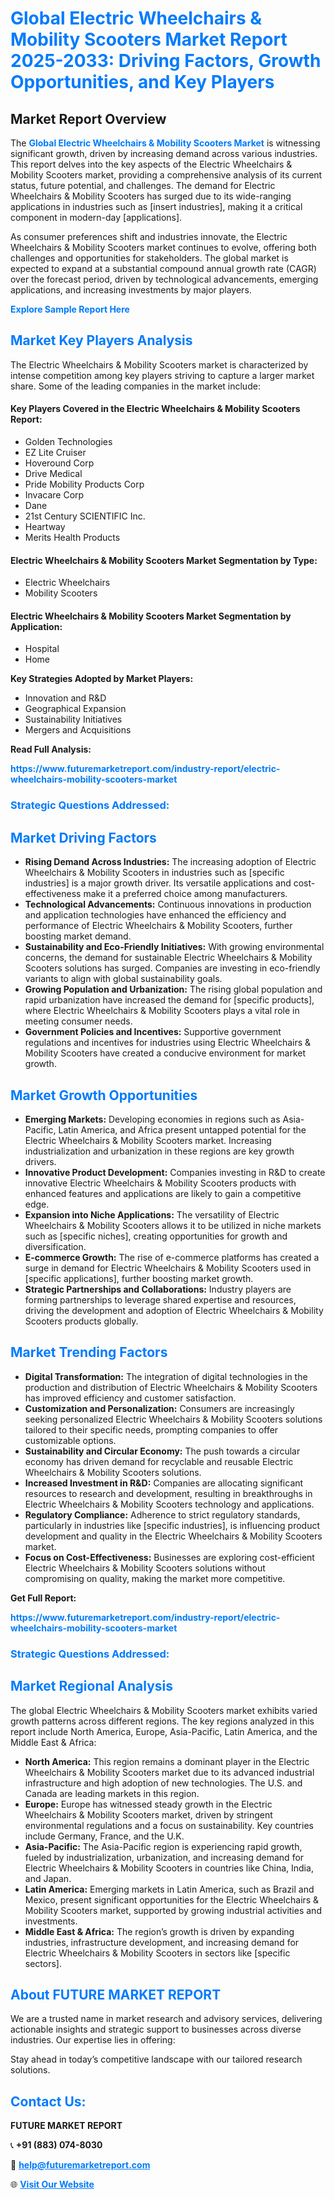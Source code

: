 <h1 style="color: #007BFF;">Global Electric Wheelchairs & Mobility Scooters Market Report 2025-2033: Driving Factors, Growth Opportunities, and Key Players</h1>

<section id="overview">
<h2>Market Report Overview</h2>
<p>The <a href="https://www.futuremarketreport.com/industry-report/electric-wheelchairs-mobility-scooters-market" style="color: #007BFF; text-decoration: none;"><strong>Global Electric Wheelchairs & Mobility Scooters Market</strong></a> is witnessing significant growth, driven by increasing demand across various industries. This report delves into the key aspects of the Electric Wheelchairs & Mobility Scooters market, providing a comprehensive analysis of its current status, future potential, and challenges. The demand for Electric Wheelchairs & Mobility Scooters has surged due to its wide-ranging applications in industries such as [insert industries], making it a critical component in modern-day [applications].</p>
<p>As consumer preferences shift and industries innovate, the Electric Wheelchairs & Mobility Scooters market continues to evolve, offering both challenges and opportunities for stakeholders. The global market is expected to expand at a substantial compound annual growth rate (CAGR) over the forecast period, driven by technological advancements, emerging applications, and increasing investments by major players.</p>
</section>

<section id="overview">
<p><a href="https://www.futuremarketreport.com/request-sample/reportId=79523" style="color: #007BFF; text-decoration: none;"><strong>Explore Sample Report Here</strong></a></p>
</section>

<section id="key-players">
<h2 style="color: #007BFF;">Market Key Players Analysis</h2>
<p>The Electric Wheelchairs & Mobility Scooters market is characterized by intense competition among key players striving to capture a larger market share. Some of the leading companies in the market include:</p>
<h4>Key Players Covered in the Electric Wheelchairs & Mobility Scooters Report:</h4>
<ul><li>Golden Technologies</li><li>EZ Lite Cruiser</li><li>Hoveround Corp</li><li>Drive Medical</li><li>Pride Mobility Products Corp</li><li>Invacare Corp</li><li>Dane</li><li>21st Century SCIENTIFIC Inc.</li><li>Heartway</li><li>Merits Health Products</li></ul>
<h4>Electric Wheelchairs & Mobility Scooters Market Segmentation by Type:</h4>
<ul><li>Electric Wheelchairs</li><li>Mobility Scooters</li></ul>

<h4>Electric Wheelchairs & Mobility Scooters Market Segmentation by Application:</h4>
<ul><li>Hospital</li><li>Home</li></ul>
<p><strong>Key Strategies Adopted by Market Players:</strong></p>
<ul>
<li>Innovation and R&D</li>
<li>Geographical Expansion</li>
<li>Sustainability Initiatives</li>
<li>Mergers and Acquisitions</li>
</ul>
</section>

<section>
<p><strong>Read Full Analysis: </strong></p><a href="https://www.futuremarketreport.com/industry-report/electric-wheelchairs-mobility-scooters-market" style="color: #007BFF; text-decoration: none;"><strong>https://www.futuremarketreport.com/industry-report/electric-wheelchairs-mobility-scooters-market</strong></a>
<h3 style="color: #007BFF;">Strategic Questions Addressed:</h3>
</section>

<section id="driving-factors">
<h2 style="color: #007BFF;">Market Driving Factors</h2>
<ul>
<li><strong>Rising Demand Across Industries:</strong> The increasing adoption of Electric Wheelchairs & Mobility Scooters in industries such as [specific industries] is a major growth driver. Its versatile applications and cost-effectiveness make it a preferred choice among manufacturers.</li>
<li><strong>Technological Advancements:</strong> Continuous innovations in production and application technologies have enhanced the efficiency and performance of Electric Wheelchairs & Mobility Scooters, further boosting market demand.</li>
<li><strong>Sustainability and Eco-Friendly Initiatives:</strong> With growing environmental concerns, the demand for sustainable Electric Wheelchairs & Mobility Scooters solutions has surged. Companies are investing in eco-friendly variants to align with global sustainability goals.</li>
<li><strong>Growing Population and Urbanization:</strong> The rising global population and rapid urbanization have increased the demand for [specific products], where Electric Wheelchairs & Mobility Scooters plays a vital role in meeting consumer needs.</li>
<li><strong>Government Policies and Incentives:</strong> Supportive government regulations and incentives for industries using Electric Wheelchairs & Mobility Scooters have created a conducive environment for market growth.</li>
</ul>
</section>

<section id="growth-opportunities">
<h2 style="color: #007BFF;">Market Growth Opportunities</h2>
<ul>
<li><strong>Emerging Markets:</strong> Developing economies in regions such as Asia-Pacific, Latin America, and Africa present untapped potential for the Electric Wheelchairs & Mobility Scooters market. Increasing industrialization and urbanization in these regions are key growth drivers.</li>
<li><strong>Innovative Product Development:</strong> Companies investing in R&D to create innovative Electric Wheelchairs & Mobility Scooters products with enhanced features and applications are likely to gain a competitive edge.</li>
<li><strong>Expansion into Niche Applications:</strong> The versatility of Electric Wheelchairs & Mobility Scooters allows it to be utilized in niche markets such as [specific niches], creating opportunities for growth and diversification.</li>
<li><strong>E-commerce Growth:</strong> The rise of e-commerce platforms has created a surge in demand for Electric Wheelchairs & Mobility Scooters used in [specific applications], further boosting market growth.</li>
<li><strong>Strategic Partnerships and Collaborations:</strong> Industry players are forming partnerships to leverage shared expertise and resources, driving the development and adoption of Electric Wheelchairs & Mobility Scooters products globally.</li>
</ul>
</section>

<section id="trending-factors">
<h2 style="color: #007BFF;">Market Trending Factors</h2>
<ul>
<li><strong>Digital Transformation:</strong> The integration of digital technologies in the production and distribution of Electric Wheelchairs & Mobility Scooters has improved efficiency and customer satisfaction.</li>
<li><strong>Customization and Personalization:</strong> Consumers are increasingly seeking personalized Electric Wheelchairs & Mobility Scooters solutions tailored to their specific needs, prompting companies to offer customizable options.</li>
<li><strong>Sustainability and Circular Economy:</strong> The push towards a circular economy has driven demand for recyclable and reusable Electric Wheelchairs & Mobility Scooters solutions.</li>
<li><strong>Increased Investment in R&D:</strong> Companies are allocating significant resources to research and development, resulting in breakthroughs in Electric Wheelchairs & Mobility Scooters technology and applications.</li>
<li><strong>Regulatory Compliance:</strong> Adherence to strict regulatory standards, particularly in industries like [specific industries], is influencing product development and quality in the Electric Wheelchairs & Mobility Scooters market.</li>
<li><strong>Focus on Cost-Effectiveness:</strong> Businesses are exploring cost-efficient Electric Wheelchairs & Mobility Scooters solutions without compromising on quality, making the market more competitive.</li>
</ul>
</section>

<section>
<p><strong>Get Full Report: </strong></p><a href="https://www.futuremarketreport.com/industry-report/electric-wheelchairs-mobility-scooters-market" style="color: #007BFF; text-decoration: none;"><strong>https://www.futuremarketreport.com/industry-report/electric-wheelchairs-mobility-scooters-market</strong></a>
<h3 style="color: #007BFF;">Strategic Questions Addressed:</h3>
</section>


<section id="regional-analysis">
<h2 style="color: #007BFF;">Market Regional Analysis</h2>
<p>The global Electric Wheelchairs & Mobility Scooters market exhibits varied growth patterns across different regions. The key regions analyzed in this report include North America, Europe, Asia-Pacific, Latin America, and the Middle East & Africa:</p>
<ul>
<li><strong>North America:</strong> This region remains a dominant player in the Electric Wheelchairs & Mobility Scooters market due to its advanced industrial infrastructure and high adoption of new technologies. The U.S. and Canada are leading markets in this region.</li>
<li><strong>Europe:</strong> Europe has witnessed steady growth in the Electric Wheelchairs & Mobility Scooters market, driven by stringent environmental regulations and a focus on sustainability. Key countries include Germany, France, and the U.K.</li>
<li><strong>Asia-Pacific:</strong> The Asia-Pacific region is experiencing rapid growth, fueled by industrialization, urbanization, and increasing demand for Electric Wheelchairs & Mobility Scooters in countries like China, India, and Japan.</li>
<li><strong>Latin America:</strong> Emerging markets in Latin America, such as Brazil and Mexico, present significant opportunities for the Electric Wheelchairs & Mobility Scooters market, supported by growing industrial activities and investments.</li>
<li><strong>Middle East & Africa:</strong> The region’s growth is driven by expanding industries, infrastructure development, and increasing demand for Electric Wheelchairs & Mobility Scooters in sectors like [specific sectors].</li>
</ul>
</section>

<footer>
<h2 style="color: #007BFF;">About FUTURE MARKET REPORT</h2>
<p>We are a trusted name in market research and advisory services, delivering actionable insights and strategic support to businesses across diverse industries. Our expertise lies in offering:</p>

<p>Stay ahead in today’s competitive landscape with our tailored research solutions.</p>

<h2 style="color: #007BFF;">Contact Us:</h2>
<p><strong>FUTURE MARKET REPORT</strong></p>
<p>📞 <strong>+91 (883) 074-8030</strong></p>
<p>📧 <strong><a href="mailto:help@futuremarketreport.com" style="color: #007BFF;">help@futuremarketreport.com</a></strong></p>
<p>🌐 <strong><a href="https://www.futuremarketreport.com/" style="color: #007BFF;">Visit Our Website</a></strong></p>
</footer>